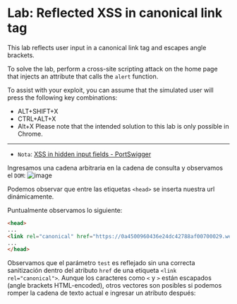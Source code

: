 # Lab: Reflected XSS in canonical link tag

This lab reflects user input in a canonical link tag and escapes angle brackets.

To solve the lab, perform a cross-site scripting attack on the home page that injects an attribute that calls the `alert` function.

To assist with your exploit, you can assume that the simulated user will press the following key combinations:

- ALT+SHIFT+X
- CTRL+ALT+X
- Alt+X
Please note that the intended solution to this lab is only possible in Chrome.

---

- `Nota`: [XSS in hidden input fields - PortSwigger](https://portswigger.net/research/xss-in-hidden-input-fields)

Ingresamos una cadena arbitraria en la cadena de consulta y observamos el `DOM`:
![image](https://github.com/user-attachments/assets/c9574f8a-f911-48e8-b06f-2e9cf6475658)

Podemos observar que entre las etiquetas `<head>` se inserta nuestra url dinámicamente.

Puntualmente observamos lo siguiente:
```html
<head>
...
<link rel="canonical" href="https://0a4500960436e24dc42788af00700029.web-security-academy.net/?test">
...
</head>
```
Observamos que el parámetro `test` es reflejado sin una correcta sanitización dentro del atributo `href` de una etiqueta `<link rel="canonical">`. Aunque los caracteres como `<` y `>` están escapados (angle brackets HTML-encoded), otros vectores son posibles si podemos romper la cadena de texto actual e ingresar un atributo después:

